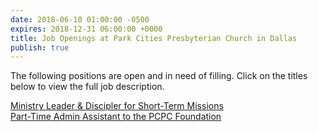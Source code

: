 ```yaml
---
date: 2018-06-10 01:00:00 -0500
expires: 2018-12-31 06:00:00 +0000
title: Job Openings at Park Cities Presbyterian Church in Dallas
publish: true
---
```

The following positions are open and in need of filling. Click on the titles below to view the full job description.

[Ministry Leader & Discipler for Short-Term Missions](https://jobsatpcpc.org/job-description/133/)  
[Part-Time Admin Assistant to the PCPC Foundation](https://jobsatpcpc.org/job-description/171/ "Part-Time Admin Assistant to the PCPC Foundation")